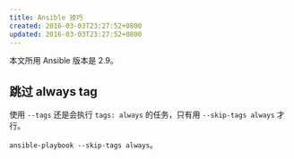 ```yaml
---
title: Ansible 技巧
created: 2016-03-03T23:27:52+0800
updated: 2016-03-03T23:27:52+0800
---
```



本文所用 Ansible 版本是 2.9。

## 跳过 always tag

使用 `--tags` 还是会执行 `tags: always` 的任务，只有用 `--skip-tags always` 才行。

`ansible-playbook --skip-tags always`。
